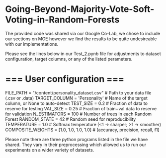 # Going-Beyond-Majority-Vote-Soft-Voting-in-Random-Forests

The provided code was shared via our Google Co-Lab, we chose to include our sections on MOE however we find the results to be quite undesireable with our implementations.

Please see the lines below in our Test_2.pynb file for adjustments to dataset configuration, target columns, or any of the listed perameters.

# === User configuration ===
FILE_PATH = "/content/personality_dataset.csv"  # Path to your data file (.csv or .data)
TARGET_COLUMN = 'Personality'          # Name of the target column, or None to auto-detect
TEST_SIZE = 0.2                    # Fraction of data to reserve for testing
VAL_SIZE = 0.25                    # Fraction of train+val data to reserve for validation
N_ESTIMATORS = 100                 # Number of trees in each Random Forest
RANDOM_STATE = 42                  # Random seed for reproducibility
TEMPERATURE = 1.0                  # Softmax temperature (<1 -> sharper; >1 -> smoother)
COMPOSITE_WEIGHTS = [1.0, 1.0, 1.0, 1.0]  # [accuracy, precision, recall, f1]

Please note there are three python programs listed in the file we have shared. They vary in their preprocessing which allowed us to run our experiments on a wider variety of datasets.
